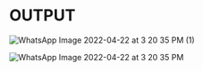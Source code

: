 # OUTPUT

![WhatsApp Image 2022-04-22 at 3 20 35 PM (1)](https://user-images.githubusercontent.com/101871375/164697377-df65b0ee-822f-415d-b395-c0e550d927fe.jpeg)

![WhatsApp Image 2022-04-22 at 3 20 35 PM](https://user-images.githubusercontent.com/101871375/164697402-16ab71f8-5740-416f-8467-1afd0f75ee72.jpeg)

